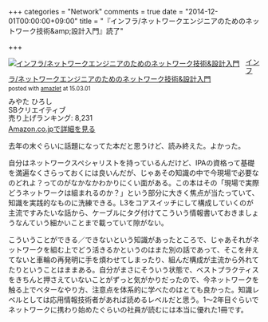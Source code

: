 +++
categories = "Network"
comments = true
date = "2014-12-01T00:00:00+09:00"
title = "『インフラ/ネットワークエンジニアのためのネットワーク技術&amp;amp;設計入門』読了"

+++

<div class="amazlet-box" style="margin-bottom:0px;"><div class="amazlet-image" style="float:left;margin:0px 12px 1px 0px;"><a href="http://www.amazon.co.jp/exec/obidos/ASIN/4797373512/diary081213-22/ref=nosim/" name="amazletlink" target="_blank"><img src="http://ecx.images-amazon.com/images/I/51PKnkIrvrL._SL160_.jpg" alt="インフラ/ネットワークエンジニアのためのネットワーク技術&設計入門" style="border: none;" /></a></div><div class="amazlet-info" style="line-height:120%; margin-bottom: 10px"><div class="amazlet-name" style="margin-bottom:10px;line-height:120%"><a href="http://www.amazon.co.jp/exec/obidos/ASIN/4797373512/diary081213-22/ref=nosim/" name="amazletlink" target="_blank">インフラ/ネットワークエンジニアのためのネットワーク技術&設計入門</a><div class="amazlet-powered-date" style="font-size:80%;margin-top:5px;line-height:120%">posted with <a href="http://www.amazlet.com/" title="amazlet" target="_blank">amazlet</a> at 15.03.01</div></div><div class="amazlet-detail">みやた ひろし <br />SBクリエイティブ <br />売り上げランキング: 8,231<br /></div><div class="amazlet-sub-info" style="float: left;"><div class="amazlet-link" style="margin-top: 5px"><a href="http://www.amazon.co.jp/exec/obidos/ASIN/4797373512/diary081213-22/ref=nosim/" name="amazletlink" target="_blank">Amazon.co.jpで詳細を見る</a></div></div></div><div class="amazlet-footer" style="clear: left"></div></div>

去年の末ぐらいに話題になってた本だと思うけど、読み終えた。よかった。

自分はネットワークスペシャリストを持っているんだけど、IPAの資格って基礎を満遍なくさらっておくには良いんだが、じゃあその知識の中で今現場で必要なのどれよ？ってのがなかなかわかりにくい面がある。この本はその「現場で実際どうネットワークは組まれるのか？」という部分に大きく焦点が当たっていて、知識を実践的なものに洗練できる。L3をコアスイッチにして構成していくのが主流ですみたいな話から、ケーブルにタグ付けてこういう情報書いておきましょうなんていう細かいことまで載っていて隙がない。

こういうことができる／できないという知識があったところで、じゃあそれがネットワークを組む上でどう活きるかというのはまた別の話であって、そこを弁えてないと車輪の再発明に手を煩わせてしまったり、組んだ構成が主流から外れてたりということはままある。自分がまさにそういう状態で、ベストプラクティスをきちんと押さえていないことがずっと気がかりだったので、今ネットワークを触る上でベターなやり方、注意点を体系的に学べたのはとても良かった。知識レベルとしては応用情報技術者があれば読めるレベルだと思う。1〜2年目ぐらいでネットワークに携わり始めたぐらいの社員が読むには本当に優れた1冊です。


